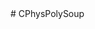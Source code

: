 <type name="CPhysPolySoup" category="classfunc" is="class">
	<summary>
		# CPhysPolySoup
	</summary>
</type>